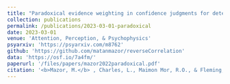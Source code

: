 ```yaml
---
title: "Paradoxical evidence weighting in confidence judgments for detection and discrimination"
collection: publications
permalink: /publications/2023-03-01-paradoxical
date: 2023-03-01
venue: 'Attention, Perception, & Psychophysics'
psyarxiv: 'https://psyarxiv.com/m8762'
github: 'https://github.com/matanmazor/reverseCorrelation'
data: 'https://osf.io/7a4fm/'
paperurl: '/files/papers/mazor2022paradoxical.pdf'
citation: '<b>Mazor, M.</b> , Charles, L., Maimon Mor, R.O., & Fleming, S.M. (in press). Paradoxical evidence weighting in confidence judgments for detection and discrimination. <i>Attention, Perception, & Psychophysics</i>'
---
```

